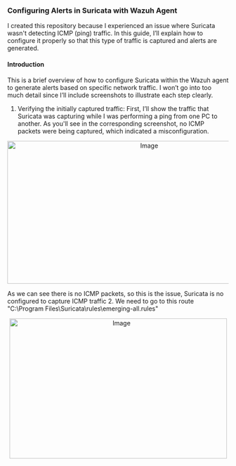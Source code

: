 ### Configuring Alerts in Suricata with Wazuh Agent
I created this repository because I experienced an issue where Suricata wasn't detecting ICMP (ping) traffic. In this guide, I’ll explain how to configure it properly so that this type of traffic is captured and alerts are generated.
#### Introduction
This is a brief overview of how to configure Suricata within the Wazuh agent to generate alerts based on specific network traffic. I won’t go into too much detail since I’ll include screenshots to illustrate each step clearly.
1. Verifying the initially captured traffic:
First, I’ll show the traffic that Suricata was capturing while I was performing a ping from one PC to another. As you'll see in the corresponding screenshot, no ICMP packets were being captured, which indicated a misconfiguration.
<p align="center">
  <img width="630" height="325" src="https://github.com/user-attachments/assets/fc659d8e-0e99-4667-9d8a-0d6b6cffcb81" alt="Image" />
</p>
As we can see there is no ICMP packets, so this is the issue, Suricata is no configured to capture ICMP traffic
2. We need to go to this route "C:\Program Files\Suricata\rules\emerging-all.rules"
<p align="center">
  <img width="495" height="319,8" alt="Image" src="https://github.com/user-attachments/assets/7943cd62-a5d7-461d-a76e-2799b6fef849" />
</p>
